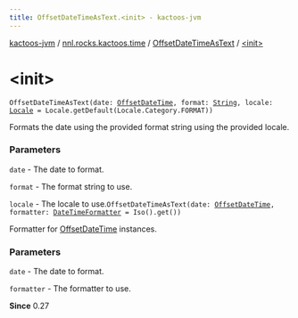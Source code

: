 ```yaml
---
title: OffsetDateTimeAsText.<init> - kactoos-jvm
---
```


[kactoos-jvm](../../index.html) / [nnl.rocks.kactoos.time](../index.html) / [OffsetDateTimeAsText](index.html) / [&lt;init&gt;](./-init-.html)

# &lt;init&gt;

`OffsetDateTimeAsText(date: `[`OffsetDateTime`](http://docs.oracle.com/javase/8/docs/api/java/time/OffsetDateTime.html)`, format: `[`String`](https://kotlinlang.org/api/latest/jvm/stdlib/kotlin/-string/index.html)`, locale: `[`Locale`](http://docs.oracle.com/javase/8/docs/api/java/util/Locale.html)` = Locale.getDefault(Locale.Category.FORMAT))`

Formats the date using the provided format string using the provided
locale.

### Parameters

`date` - The date to format.

`format` - The format string to use.

`locale` - The locale to use.`OffsetDateTimeAsText(date: `[`OffsetDateTime`](http://docs.oracle.com/javase/8/docs/api/java/time/OffsetDateTime.html)`, formatter: `[`DateTimeFormatter`](http://docs.oracle.com/javase/8/docs/api/java/time/format/DateTimeFormatter.html)` = Iso().get())`

Formatter for [OffsetDateTime](http://docs.oracle.com/javase/8/docs/api/java/time/OffsetDateTime.html) instances.

### Parameters

`date` - The date to format.

`formatter` - The formatter to use.

**Since**
0.27

